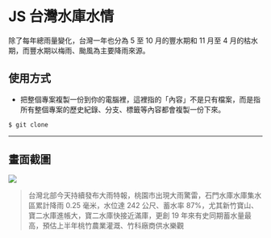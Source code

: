 # JS 台灣水庫水情

除了每年總雨量變化，台灣一年也分為 5 至 10 月的豐水期和 11 月至 4 月的枯水期，而豐水期以梅雨、颱風為主要降雨來源。

## 使用方式
- 把整個專案複製一份到你的電腦裡，這裡指的「內容」不是只有檔案，而是指所有整個專案的歷史紀錄、分支、標籤等內容都會複製一份下來。
```sh
$ git clone
```

----

## 畫面截圖
![](https://i.imgur.com/UFgYFru.png)
> 台灣北部今天持續發布大雨特報，桃園市出現大雨驚雷，石門水庫水庫集水區累計降雨 0.25 毫米，水位達 242 公尺、蓄水率 87%，尤其新竹寶山、寶二水庫進帳大，寶二水庫快接近滿庫，更創 19 年來有史同期蓄水量最高，預估上半年桃竹農業灌溉、竹科廠商供水樂觀
